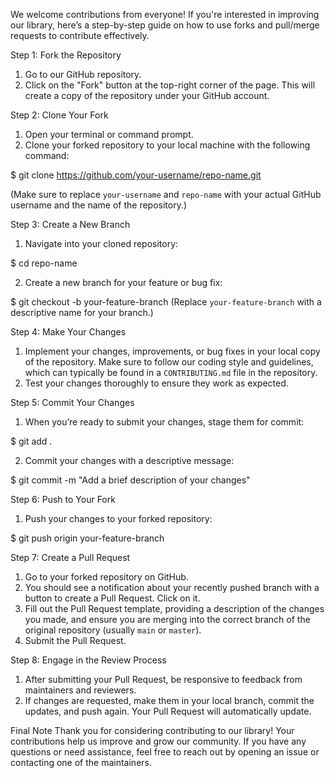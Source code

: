 We welcome contributions from everyone! If you're interested in improving our library, here’s a step-by-step guide on how to use forks and pull/merge requests to contribute effectively.

Step 1: Fork the Repository
1. Go to our GitHub repository.
2. Click on the "Fork" button at the top-right corner of the page. This will create a copy of the repository under your GitHub account.

Step 2: Clone Your Fork
1. Open your terminal or command prompt.
2. Clone your forked repository to your local machine with the following command: 

$ git clone https://github.com/your-username/repo-name.git
   
(Make sure to replace `your-username` and `repo-name` with your actual GitHub username and the name of the repository.)

Step 3: Create a New Branch
1. Navigate into your cloned repository:
   
$ cd repo-name
   


2. Create a new branch for your feature or bug fix:
   
$ git checkout -b your-feature-branch
(Replace `your-feature-branch` with a descriptive name for your branch.)

Step 4: Make Your Changes
1. Implement your changes, improvements, or bug fixes in your local copy of the repository. Make sure to follow our coding style and guidelines, which can typically be found in a `CONTRIBUTING.md` file in the repository.
2. Test your changes thoroughly to ensure they work as expected.

Step 5: Commit Your Changes
1. When you’re ready to submit your changes, stage them for commit:
   
$ git add .
   


2. Commit your changes with a descriptive message:
   
$ git commit -m "Add a brief description of your changes"
   

Step 6: Push to Your Fork
1. Push your changes to your forked repository:
   
$ git push origin your-feature-branch
   


Step 7: Create a Pull Request
1. Go to your forked repository on GitHub.
2. You should see a notification about your recently pushed branch with a button to create a Pull Request. Click on it.
3. Fill out the Pull Request template, providing a description of the changes you made, and ensure you are merging into the correct branch of the original repository (usually `main` or `master`).
4. Submit the Pull Request.

Step 8: Engage in the Review Process
1. After submitting your Pull Request, be responsive to feedback from maintainers and reviewers.
2. If changes are requested, make them in your local branch, commit the updates, and push again. Your Pull Request will automatically update.

Final Note
Thank you for considering contributing to our library! Your contributions help us improve and grow our community. If you have any questions or need assistance, feel free to reach out by opening an issue or contacting one of the maintainers.
